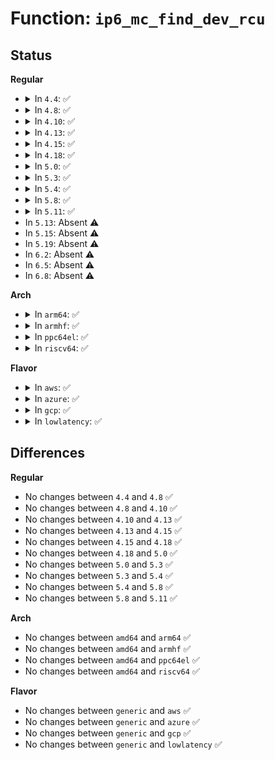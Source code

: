 # Function: <code>ip6_mc_find_dev_rcu</code>

## Status
<b>Regular</b>
<ul>
<li>
<details>
<summary>In <code>4.4</code>: ✅</summary>

```c
struct inet6_dev *ip6_mc_find_dev_rcu(struct net *net, const struct in6_addr *group, int ifindex);
```

**Collision:** Unique Static

**Inline:** No

**Transformation:** False

**Instances:**

```
In net/ipv6/mcast.c (ffffffff817e8f80)
Location: net/ipv6/mcast.c:249
Inline: False
Direct callers:
  - net/ipv6/mcast.c:ip6_mc_msfget
  - net/ipv6/mcast.c:ip6_mc_source
  - net/ipv6/mcast.c:ip6_mc_msfilter
```
**Symbols:**

```
ffffffff817e8f80-ffffffff817e8ffd: ip6_mc_find_dev_rcu (STB_LOCAL)
```
</details>
</li>
<li>
<details>
<summary>In <code>4.8</code>: ✅</summary>

```c
struct inet6_dev *ip6_mc_find_dev_rcu(struct net *net, const struct in6_addr *group, int ifindex);
```

**Collision:** Unique Static

**Inline:** No

**Transformation:** False

**Instances:**

```
In net/ipv6/mcast.c (ffffffff818577d0)
Location: net/ipv6/mcast.c:249
Inline: False
Direct callers:
  - net/ipv6/mcast.c:ip6_mc_msfget
  - net/ipv6/mcast.c:ip6_mc_msfilter
  - net/ipv6/mcast.c:ip6_mc_source
```
**Symbols:**

```
ffffffff818577d0-ffffffff8185784d: ip6_mc_find_dev_rcu (STB_LOCAL)
```
</details>
</li>
<li>
<details>
<summary>In <code>4.10</code>: ✅</summary>

```c
struct inet6_dev *ip6_mc_find_dev_rcu(struct net *net, const struct in6_addr *group, int ifindex);
```

**Collision:** Unique Static

**Inline:** No

**Transformation:** False

**Instances:**

```
In net/ipv6/mcast.c (ffffffff818895d0)
Location: net/ipv6/mcast.c:249
Inline: False
Direct callers:
  - net/ipv6/mcast.c:ip6_mc_msfget
  - net/ipv6/mcast.c:ip6_mc_msfilter
  - net/ipv6/mcast.c:ip6_mc_source
```
**Symbols:**

```
ffffffff818895d0-ffffffff8188964d: ip6_mc_find_dev_rcu (STB_LOCAL)
```
</details>
</li>
<li>
<details>
<summary>In <code>4.13</code>: ✅</summary>

```c
struct inet6_dev *ip6_mc_find_dev_rcu(struct net *net, const struct in6_addr *group, int ifindex);
```

**Collision:** Unique Static

**Inline:** No

**Transformation:** False

**Instances:**

```
In net/ipv6/mcast.c (ffffffff818afc70)
Location: net/ipv6/mcast.c:249
Inline: False
Direct callers:
  - net/ipv6/mcast.c:ip6_mc_msfget
  - net/ipv6/mcast.c:ip6_mc_msfilter
  - net/ipv6/mcast.c:ip6_mc_source
```
**Symbols:**

```
ffffffff818afc70-ffffffff818afcec: ip6_mc_find_dev_rcu (STB_LOCAL)
```
</details>
</li>
<li>
<details>
<summary>In <code>4.15</code>: ✅</summary>

```c
struct inet6_dev *ip6_mc_find_dev_rcu(struct net *net, const struct in6_addr *group, int ifindex);
```

**Collision:** Unique Static

**Inline:** No

**Transformation:** False

**Instances:**

```
In net/ipv6/mcast.c (ffffffff81932990)
Location: net/ipv6/mcast.c:249
Inline: False
Direct callers:
  - net/ipv6/mcast.c:ip6_mc_msfget
  - net/ipv6/mcast.c:ip6_mc_msfilter
  - net/ipv6/mcast.c:ip6_mc_source
```
**Symbols:**

```
ffffffff81932990-ffffffff81932a0c: ip6_mc_find_dev_rcu (STB_LOCAL)
```
</details>
</li>
<li>
<details>
<summary>In <code>4.18</code>: ✅</summary>

```c
struct inet6_dev *ip6_mc_find_dev_rcu(struct net *net, const struct in6_addr *group, int ifindex);
```

**Collision:** Unique Static

**Inline:** No

**Transformation:** False

**Instances:**

```
In net/ipv6/mcast.c (ffffffff8198b470)
Location: net/ipv6/mcast.c:263
Inline: False
Direct callers:
  - net/ipv6/mcast.c:ip6_mc_msfget
  - net/ipv6/mcast.c:ip6_mc_msfilter
  - net/ipv6/mcast.c:ip6_mc_source
```
**Symbols:**

```
ffffffff8198b470-ffffffff8198b4ef: ip6_mc_find_dev_rcu (STB_LOCAL)
```
</details>
</li>
<li>
<details>
<summary>In <code>5.0</code>: ✅</summary>

```c
struct inet6_dev *ip6_mc_find_dev_rcu(struct net *net, const struct in6_addr *group, int ifindex);
```

**Collision:** Unique Static

**Inline:** No

**Transformation:** False

**Instances:**

```
In net/ipv6/mcast.c (ffffffff819c1d90)
Location: net/ipv6/mcast.c:263
Inline: False
Direct callers:
  - net/ipv6/mcast.c:ip6_mc_msfget
  - net/ipv6/mcast.c:ip6_mc_msfilter
  - net/ipv6/mcast.c:ip6_mc_source
```
**Symbols:**

```
ffffffff819c1d90-ffffffff819c1e0f: ip6_mc_find_dev_rcu (STB_LOCAL)
```
</details>
</li>
<li>
<details>
<summary>In <code>5.3</code>: ✅</summary>

```c
struct inet6_dev *ip6_mc_find_dev_rcu(struct net *net, const struct in6_addr *group, int ifindex);
```

**Collision:** Unique Static

**Inline:** No

**Transformation:** False

**Instances:**

```
In net/ipv6/mcast.c (ffffffff81a30b90)
Location: net/ipv6/mcast.c:259
Inline: False
Direct callers:
  - net/ipv6/mcast.c:ip6_mc_msfget
  - net/ipv6/mcast.c:ip6_mc_msfilter
  - net/ipv6/mcast.c:ip6_mc_source
```
**Symbols:**

```
ffffffff81a30b90-ffffffff81a30c17: ip6_mc_find_dev_rcu (STB_LOCAL)
```
</details>
</li>
<li>
<details>
<summary>In <code>5.4</code>: ✅</summary>

```c
struct inet6_dev *ip6_mc_find_dev_rcu(struct net *net, const struct in6_addr *group, int ifindex);
```

**Collision:** Unique Static

**Inline:** No

**Transformation:** False

**Instances:**

```
In net/ipv6/mcast.c (ffffffff81a676e0)
Location: net/ipv6/mcast.c:259
Inline: False
Direct callers:
  - net/ipv6/mcast.c:ip6_mc_msfget
  - net/ipv6/mcast.c:ip6_mc_msfilter
  - net/ipv6/mcast.c:ip6_mc_source
```
**Symbols:**

```
ffffffff81a676e0-ffffffff81a67767: ip6_mc_find_dev_rcu (STB_LOCAL)
```
</details>
</li>
<li>
<details>
<summary>In <code>5.8</code>: ✅</summary>

```c
struct inet6_dev *ip6_mc_find_dev_rcu(struct net *net, const struct in6_addr *group, int ifindex);
```

**Collision:** Unique Static

**Inline:** No

**Transformation:** False

**Instances:**

```
In net/ipv6/mcast.c (ffffffff81b60090)
Location: net/ipv6/mcast.c:259
Inline: False
Direct callers:
  - net/ipv6/mcast.c:ip6_mc_msfget
  - net/ipv6/mcast.c:ip6_mc_msfilter
  - net/ipv6/mcast.c:ip6_mc_source
```
**Symbols:**

```
ffffffff81b60090-ffffffff81b60117: ip6_mc_find_dev_rcu (STB_LOCAL)
```
</details>
</li>
<li>
<details>
<summary>In <code>5.11</code>: ✅</summary>

```c
struct inet6_dev *ip6_mc_find_dev_rcu(struct net *net, const struct in6_addr *group, int ifindex);
```

**Collision:** Unique Static

**Inline:** No

**Transformation:** False

**Instances:**

```
In net/ipv6/mcast.c (ffffffff81b6e800)
Location: net/ipv6/mcast.c:259
Inline: False
Direct callers:
  - net/ipv6/mcast.c:ip6_mc_msfget
  - net/ipv6/mcast.c:ip6_mc_msfilter
  - net/ipv6/mcast.c:ip6_mc_source
```
**Symbols:**

```
ffffffff81b6e800-ffffffff81b6e887: ip6_mc_find_dev_rcu (STB_LOCAL)
```
</details>
</li>
<li>
In <code>5.13</code>: Absent ⚠️
</li>
<li>
In <code>5.15</code>: Absent ⚠️
</li>
<li>
In <code>5.19</code>: Absent ⚠️
</li>
<li>
In <code>6.2</code>: Absent ⚠️
</li>
<li>
In <code>6.5</code>: Absent ⚠️
</li>
<li>
In <code>6.8</code>: Absent ⚠️
</li>
</ul>
<b>Arch</b>
<ul>
<li>
<details>
<summary>In <code>arm64</code>: ✅</summary>

```c
struct inet6_dev *ip6_mc_find_dev_rcu(struct net *net, const struct in6_addr *group, int ifindex);
```

**Collision:** Unique Static

**Inline:** No

**Transformation:** False

**Instances:**

```
In net/ipv6/mcast.c (ffff800010d30b18)
Location: net/ipv6/mcast.c:259
Inline: False
Direct callers:
  - net/ipv6/mcast.c:ip6_mc_msfget
  - net/ipv6/mcast.c:ip6_mc_msfilter
  - net/ipv6/mcast.c:ip6_mc_source
```
**Symbols:**

```
ffff800010d30b18-ffff800010d30c40: ip6_mc_find_dev_rcu (STB_LOCAL)
```
</details>
</li>
<li>
<details>
<summary>In <code>armhf</code>: ✅</summary>

```c
struct inet6_dev *ip6_mc_find_dev_rcu(struct net *net, const struct in6_addr *group, int ifindex);
```

**Collision:** Unique Static

**Inline:** No

**Transformation:** False

**Instances:**

```
In net/ipv6/mcast.c (c0e31adc)
Location: net/ipv6/mcast.c:259
Inline: False
Direct callers:
  - net/ipv6/mcast.c:ip6_mc_msfget
  - net/ipv6/mcast.c:ip6_mc_msfilter
  - net/ipv6/mcast.c:ip6_mc_source
```
**Symbols:**

```
c0e31adc-c0e31b80: ip6_mc_find_dev_rcu (STB_LOCAL)
```
</details>
</li>
<li>
<details>
<summary>In <code>ppc64el</code>: ✅</summary>

```c
struct inet6_dev *ip6_mc_find_dev_rcu(struct net *net, const struct in6_addr *group, int ifindex);
```

**Collision:** Unique Static

**Inline:** No

**Transformation:** False

**Instances:**

```
In net/ipv6/mcast.c (c000000000e5f910)
Location: net/ipv6/mcast.c:259
Inline: False
Direct callers:
  - net/ipv6/mcast.c:ip6_mc_msfget
  - net/ipv6/mcast.c:ip6_mc_msfilter
  - net/ipv6/mcast.c:ip6_mc_source
```
**Symbols:**

```
c000000000e5f910-c000000000e5fa08: ip6_mc_find_dev_rcu (STB_LOCAL)
```
</details>
</li>
<li>
<details>
<summary>In <code>riscv64</code>: ✅</summary>

```c
struct inet6_dev *ip6_mc_find_dev_rcu(struct net *net, const struct in6_addr *group, int ifindex);
```

**Collision:** Unique Static

**Inline:** No

**Transformation:** False

**Instances:**

```
In net/ipv6/mcast.c (ffffffe00086dc5a)
Location: net/ipv6/mcast.c:259
Inline: False
Direct callers:
  - net/ipv6/mcast.c:ip6_mc_msfget
  - net/ipv6/mcast.c:ip6_mc_msfilter
  - net/ipv6/mcast.c:ip6_mc_source
```
**Symbols:**

```
ffffffe00086dc5a-ffffffe00086dcf2: ip6_mc_find_dev_rcu (STB_LOCAL)
```
</details>
</li>
</ul>
<b>Flavor</b>
<ul>
<li>
<details>
<summary>In <code>aws</code>: ✅</summary>

```c
struct inet6_dev *ip6_mc_find_dev_rcu(struct net *net, const struct in6_addr *group, int ifindex);
```

**Collision:** Unique Static

**Inline:** No

**Transformation:** False

**Instances:**

```
In net/ipv6/mcast.c (ffffffff81a06d70)
Location: net/ipv6/mcast.c:259
Inline: False
Direct callers:
  - net/ipv6/mcast.c:ip6_mc_msfget
  - net/ipv6/mcast.c:ip6_mc_msfilter
  - net/ipv6/mcast.c:ip6_mc_source
```
**Symbols:**

```
ffffffff81a06d70-ffffffff81a06df7: ip6_mc_find_dev_rcu (STB_LOCAL)
```
</details>
</li>
<li>
<details>
<summary>In <code>azure</code>: ✅</summary>

```c
struct inet6_dev *ip6_mc_find_dev_rcu(struct net *net, const struct in6_addr *group, int ifindex);
```

**Collision:** Unique Static

**Inline:** No

**Transformation:** False

**Instances:**

```
In net/ipv6/mcast.c (ffffffff819c3b30)
Location: net/ipv6/mcast.c:259
Inline: False
Direct callers:
  - net/ipv6/mcast.c:ip6_mc_msfget
  - net/ipv6/mcast.c:ip6_mc_msfilter
  - net/ipv6/mcast.c:ip6_mc_source
```
**Symbols:**

```
ffffffff819c3b30-ffffffff819c3bb7: ip6_mc_find_dev_rcu (STB_LOCAL)
```
</details>
</li>
<li>
<details>
<summary>In <code>gcp</code>: ✅</summary>

```c
struct inet6_dev *ip6_mc_find_dev_rcu(struct net *net, const struct in6_addr *group, int ifindex);
```

**Collision:** Unique Static

**Inline:** No

**Transformation:** False

**Instances:**

```
In net/ipv6/mcast.c (ffffffff81a717f0)
Location: net/ipv6/mcast.c:259
Inline: False
Direct callers:
  - net/ipv6/mcast.c:ip6_mc_msfget
  - net/ipv6/mcast.c:ip6_mc_msfilter
  - net/ipv6/mcast.c:ip6_mc_source
```
**Symbols:**

```
ffffffff81a717f0-ffffffff81a71877: ip6_mc_find_dev_rcu (STB_LOCAL)
```
</details>
</li>
<li>
<details>
<summary>In <code>lowlatency</code>: ✅</summary>

```c
struct inet6_dev *ip6_mc_find_dev_rcu(struct net *net, const struct in6_addr *group, int ifindex);
```

**Collision:** Unique Static

**Inline:** No

**Transformation:** False

**Instances:**

```
In net/ipv6/mcast.c (ffffffff81a7de10)
Location: net/ipv6/mcast.c:259
Inline: False
Direct callers:
  - net/ipv6/mcast.c:ip6_mc_msfget
  - net/ipv6/mcast.c:ip6_mc_msfilter
  - net/ipv6/mcast.c:ip6_mc_source
```
**Symbols:**

```
ffffffff81a7de10-ffffffff81a7de97: ip6_mc_find_dev_rcu (STB_LOCAL)
```
</details>
</li>
</ul>

## Differences
<b>Regular</b>
<ul>
<li>
No changes between <code>4.4</code> and <code>4.8</code> ✅
</li>
<li>
No changes between <code>4.8</code> and <code>4.10</code> ✅
</li>
<li>
No changes between <code>4.10</code> and <code>4.13</code> ✅
</li>
<li>
No changes between <code>4.13</code> and <code>4.15</code> ✅
</li>
<li>
No changes between <code>4.15</code> and <code>4.18</code> ✅
</li>
<li>
No changes between <code>4.18</code> and <code>5.0</code> ✅
</li>
<li>
No changes between <code>5.0</code> and <code>5.3</code> ✅
</li>
<li>
No changes between <code>5.3</code> and <code>5.4</code> ✅
</li>
<li>
No changes between <code>5.4</code> and <code>5.8</code> ✅
</li>
<li>
No changes between <code>5.8</code> and <code>5.11</code> ✅
</li>
</ul>
<b>Arch</b>
<ul>
<li>
No changes between <code>amd64</code> and <code>arm64</code> ✅
</li>
<li>
No changes between <code>amd64</code> and <code>armhf</code> ✅
</li>
<li>
No changes between <code>amd64</code> and <code>ppc64el</code> ✅
</li>
<li>
No changes between <code>amd64</code> and <code>riscv64</code> ✅
</li>
</ul>
<b>Flavor</b>
<ul>
<li>
No changes between <code>generic</code> and <code>aws</code> ✅
</li>
<li>
No changes between <code>generic</code> and <code>azure</code> ✅
</li>
<li>
No changes between <code>generic</code> and <code>gcp</code> ✅
</li>
<li>
No changes between <code>generic</code> and <code>lowlatency</code> ✅
</li>
</ul>
